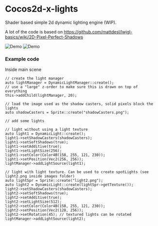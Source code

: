 # Cocos2d-x-lights
Shader based simple 2d dynamic lighting engine (WIP).

A lot of the code is based on https://github.com/mattdesl/lwjgl-basics/wiki/2D-Pixel-Perfect-Shadows

![Demo](https://github.com/zerodarkzone/Cocos2d-Light2D/blob/master/test.gif "demo shadow") ![Demo](https://github.com/zerodarkzone/Cocos2d-Light2D/blob/master/test2.gif "demo shadow2")

### Example code
Inside main scene
```
// create the light manager
auto lightManager = DynamicLightManager::create();
// use a "large" z-order to make sure this is drawn on top of everything
this->addChild(lightManager, 20);

// load the image used as the shadow casters, solid pixels block the lights
auto shadowCasters = Sprite::create("shadowCasters.png");

// add some lights

// light without using a light texture
auto light1 = DynamicLight::create();
light1->setShadowCasters(shadowCasters);
light1->setSoftShadows(true);
light1->setAdditive(true);
light1->setLightSize(256);
light1->setColor(Color4B(158, 255, 121, 230));
light1->setPosition(Vec2(256, 256));
lightManager->addLightSource(light1);

// light with light texture. Can be used to create spotLights (see light2.png inside images folder)
auto lightSpr = Sprite::create("light2.png");
auto light2 = DynamicLight::create(lightSpr->getTexture());
light2->setShadowCasters(shadowCasters);
light2->setSoftShadows(true);
light2->setAdditive(true);
light2->setLightSize(512);
light2->setColor(Color4B(158, 255, 121, 230));
light2->setPosition(Vec2(128, 256));
light2->setRotation(45); // textured lights can be rotated
lightManager->addLightSource(light2);

```
